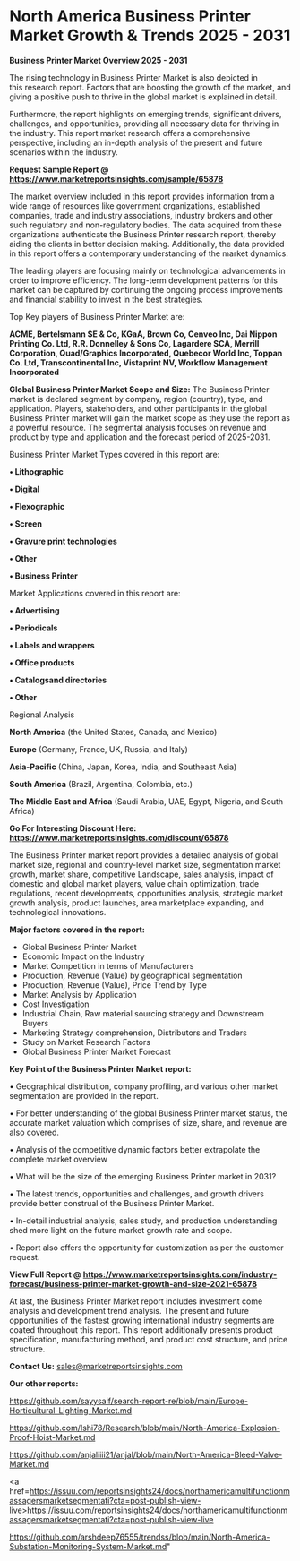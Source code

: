 # North America Business Printer Market Growth & Trends 2025 - 2031

<Strong> Business Printer Market Overview 2025 - 2031</strong>

The rising technology in Business Printer Market is also depicted in this research report. Factors that are boosting the growth of the market, and giving a positive push to thrive in the global market is explained in detail.

Furthermore, the report highlights on emerging trends, significant drivers, challenges, and opportunities, providing all necessary data for thriving in the industry. This report market research offers a comprehensive perspective, including an in-depth analysis of the present and future scenarios within the industry.

<strong>Request Sample Report @ <a href=https://www.marketreportsinsights.com/sample/65878>https://www.marketreportsinsights.com/sample/65878</a></strong>

The market overview included in this report provides information from a wide range of resources like government organizations, established companies, trade and industry associations, industry brokers and other such regulatory and non-regulatory bodies. The data acquired from these organizations authenticate the Business Printer research report, thereby aiding the clients in better decision making. Additionally, the data provided in this report offers a contemporary understanding of the market dynamics.

The leading players are focusing mainly on technological advancements in order to improve efficiency. The long-term development patterns for this market can be captured by continuing the ongoing process improvements and financial stability to invest in the best strategies.

Top Key players of Business Printer Market are:

<strong>ACME, Bertelsmann SE & Co, KGaA, Brown Co, Cenveo Inc, Dai Nippon Printing Co. Ltd, R.R. Donnelley & Sons Co, Lagardere SCA, Merrill Corporation, Quad/Graphics Incorporated, Quebecor World Inc, Toppan Co. Ltd, Transcontinental Inc, Vistaprint NV, Workflow Management Incorporated</strong>

<strong><b>Global Business Printer Market Scope and Size:</b></strong>
The Business Printer market is declared segment by company, region (country), type, and application. Players, stakeholders, and other participants in the global Business Printer market will gain the market scope as they use the report as a powerful resource. The segmental analysis focuses on revenue and product by type and application and the forecast period of 2025-2031.

Business Printer Market Types covered in this report are:

<strong>• Lithographic

• Digital

• Flexographic

• Screen

• Gravure print technologies

• Other

• Business Printer</strong>

Market Applications covered in this report are:

<strong>• Advertising

• Periodicals

• Labels and wrappers

• Office products

• Catalogsand directories

• Other</strong> 

Regional Analysis

<strong>North America</strong> (the United States, Canada, and Mexico)

<strong>Europe</strong> (Germany, France, UK, Russia, and Italy)

<strong>Asia-Pacific</strong> (China, Japan, Korea, India, and Southeast Asia)

<strong>South America</strong> (Brazil, Argentina, Colombia, etc.)

<strong>The Middle East and Africa</strong> (Saudi Arabia, UAE, Egypt, Nigeria, and South Africa)

<strong>Go For Interesting Discount Here: <a href=https://www.marketreportsinsights.com/discount/65878>https://www.marketreportsinsights.com/discount/65878</a></strong>

The Business Printer market report provides a detailed analysis of global market size, regional and country-level market size, segmentation market growth, market share, competitive Landscape, sales analysis, impact of domestic and global market players, value chain optimization, trade regulations, recent developments, opportunities analysis, strategic market growth analysis, product launches, area marketplace expanding, and technological innovations.

<strong><b>Major factors covered in the report:</b></strong>
<ul>
  <li>Global Business Printer Market </li>
  <li>Economic Impact on the Industry</li>
  <li>Market Competition in terms of Manufacturers</li>
  <li>Production, Revenue (Value) by geographical segmentation</li>
  <li>Production, Revenue (Value), Price Trend by Type</li>
  <li>Market Analysis by Application</li>
  <li>Cost Investigation</li>
  <li>Industrial Chain, Raw material sourcing strategy and Downstream Buyers</li>
  <li>Marketing Strategy comprehension, Distributors and Traders</li>
  <li>Study on Market Research Factors</li>
  <li>Global Business Printer Market Forecast</li>
</ul>

<strong><b>Key Point of the Business Printer Market report:</b></strong>

• Geographical distribution, company profiling, and various other market segmentation are provided in the report.

• For better understanding of the global Business Printer market status, the accurate market valuation which comprises of size, share, and revenue are also covered.

• Analysis of the competitive dynamic factors better extrapolate the complete market overview

• What will be the size of the emerging Business Printer market in 2031?

• The latest trends, opportunities and challenges, and growth drivers provide better construal of the Business Printer Market.

• In-detail industrial analysis, sales study, and production understanding shed more light on the future market growth rate and scope.

• Report also offers the opportunity for customization as per the customer request.

<strong><b>View Full Report @ <a href=https://www.marketreportsinsights.com/industry-forecast/business-printer-market-growth-and-size-2021-65878>https://www.marketreportsinsights.com/industry-forecast/business-printer-market-growth-and-size-2021-65878</a></b></strong>


At last, the Business Printer Market report includes investment come analysis and development trend analysis. The present and future opportunities of the fastest growing international industry segments are coated throughout this report. This report additionally presents product specification, manufacturing method, and product cost structure, and price structure.

<strong>Contact Us:</strong>
sales@marketreportsinsights.com

<strong>Our other reports:</strong>

<a href=https://github.com/sayysaif/search-report-re/blob/main/Europe-Horticultural-Lighting-Market.md>https://github.com/sayysaif/search-report-re/blob/main/Europe-Horticultural-Lighting-Market.md</a>

<a href=https://github.com/Ishi78/Research/blob/main/North-America-Explosion-Proof-Hoist-Market.md>https://github.com/Ishi78/Research/blob/main/North-America-Explosion-Proof-Hoist-Market.md</a>

<a href=https://github.com/anjaliiii21/anjal/blob/main/North-America-Bleed-Valve-Market.md>https://github.com/anjaliiii21/anjal/blob/main/North-America-Bleed-Valve-Market.md</a>

<a href=https://issuu.com/reportsinsights24/docs/northamericamultifunctionmassagersmarketsegmentati?cta=post-publish-view-live>https://issuu.com/reportsinsights24/docs/northamericamultifunctionmassagersmarketsegmentati?cta=post-publish-view-live</a>

<a href=https://github.com/arshdeep76555/trendss/blob/main/North-America-Substation-Monitoring-System-Market.md>https://github.com/arshdeep76555/trendss/blob/main/North-America-Substation-Monitoring-System-Market.md</a>"
